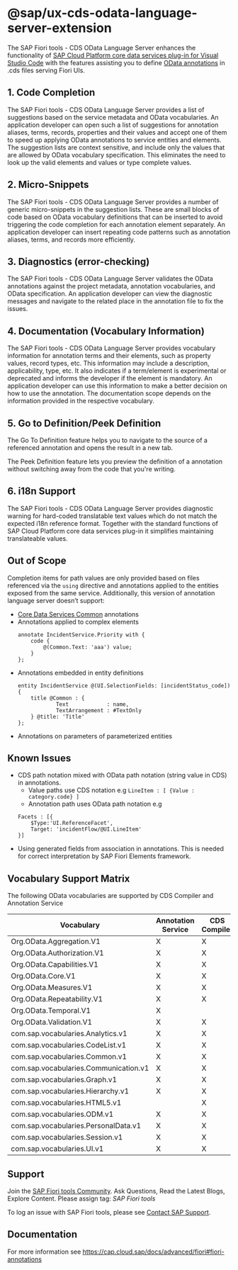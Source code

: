 # @sap/ux-cds-odata-language-server-extension

The SAP Fiori tools - CDS OData Language Server enhances the functionality of [SAP Cloud Platform core data services plug-in for Visual Studio Code](https://marketplace.visualstudio.com/items?itemName=SAPSE.vscode-cds) with the features assisting you to define [OData annotations](https://cap.cloud.sap/docs/advanced/odata#annotations) in .cds files serving Fiori UIs.

## **1. Code Completion**

The SAP Fiori tools - CDS OData Language Server provides a list of suggestions based on the service metadata and OData vocabularies. An application developer can open such a list of suggestions for annotation aliases, terms, records, properties and their values and accept one of them to speed up applying OData annotations to service entities and elements. The suggestion lists are context sensitive, and include only the values that are allowed by OData vocabulary specification. This eliminates the need to look up the valid elements and values or type complete values. 

## **2. Micro-Snippets**

The SAP Fiori tools - CDS OData Language Server  provides a number of generic micro-snippets in the suggestion lists. These are small blocks of code based on OData vocabulary definitions that can be inserted to avoid triggering the code completion for each annotation element separately. An application developer can insert repeating code patterns such as annotation aliases, terms, and records more efficiently.

## **3. Diagnostics (error-checking)**

The SAP Fiori tools - CDS OData Language Server validates the OData annotations against the project metadata, annotation vocabularies, and OData specification. An application developer can view the diagnostic messages and navigate to the related place in the annotation file to fix the issues.

## **4. Documentation (Vocabulary Information)**

The SAP Fiori tools - CDS OData Language Server provides vocabulary information for annotation terms and their elements, such as property values, record types, etc. This information may include a description, applicability, type, etc. It also indicates if a term/element is experimental or deprecated and informs the developer if the element is mandatory. An application developer can use this information to make a better decision on how to use the annotation. The documentation scope depends on the information provided in the respective vocabulary.

## **5. Go to Definition/Peek Definition**

The Go To Definition feature helps you to navigate to the source of a referenced annotation and opens the result in a new tab.

The Peek Definition feature lets you preview the definition of a annotation without switching away from the code that you're writing.

## **6. i18n Support**

The SAP Fiori tools - CDS OData Language Server provides diagnostic warning for hard-coded translatable text values which do not match the expected i18n reference format. Together with the standard functions of SAP Cloud Platform core data services plug-in it simplifies maintaining translateable values.


## **Out of Scope**

Completion items for path values are only provided based on files referenced via the `using` directive and annotations applied to the entities exposed from the same service.
Additionally, this version of annotation language server doesn’t support:
- [Core Data Services Common](https://cap.cloud.sap/docs/cds/annotations) annotations
- Annotations applied to complex elements
    ```
    annotate IncidentService.Priority with {
        code {
            @(Common.Text: 'aaa') value;
        }
    };
    ```
- Annotations embedded in entity definitions
    ```
    entity IncidentService @(UI.SelectionFields: [incidentStatus_code]) {
        title @Common : {
                Text            : name,
                TextArrangement : #TextOnly
        } @title: 'Title'
    };
    ```
- Annotations on parameters of parameterized entities 


## Known Issues

- CDS path notation mixed with OData path notation (string value in CDS) in annotations.
    - Value paths use CDS notation e.g `LineItem : [ {Value : category.code} ]`
    - Annotation path uses OData path notation e.g 
    ```
    Facets : [{
        $Type:'UI.ReferenceFacet',
        Target: 'incidentFlow/@UI.LineItem'
    }]
    
    ```
- Using generated fields from association in annotations. This is needed for correct interpretation by SAP Fiori Elements framework. 


## Vocabulary Support Matrix

The following OData vocabularies are supported by CDS Compiler and Annotation Service

| Vocabulary                            | Annotation Service | CDS Compiler |
| ------------------------------------- | ------------------ | ------------ |
| Org.OData.Aggregation.V1              | X                  | X            |
| Org.OData.Authorization.V1            | X                  | X            |
| Org.OData.Capabilities.V1             | X                  | X            |
| Org.OData.Core.V1                     | X                  | X            |
| Org.OData.Measures.V1                 | X                  | X            |
| Org.OData.Repeatability.V1            | X                  | X            |
| Org.OData.Temporal.V1                 | X                  |              |
| Org.OData.Validation.V1               | X                  | X            |
| com.sap.vocabularies.Analytics.v1     | X                  | X            |
| com.sap.vocabularies.CodeList.v1      | X                  | X            |
| com.sap.vocabularies.Common.v1        | X                  | X            |
| com.sap.vocabularies.Communication.v1 | X                  | X            |
| com.sap.vocabularies.Graph.v1         | X                  | X            |
| com.sap.vocabularies.Hierarchy.v1     | X                  | X            |
| com.sap.vocabularies.HTML5.v1         |                    | X            |
| com.sap.vocabularies.ODM.v1           | X                  | X            |
| com.sap.vocabularies.PersonalData.v1  | X                  | X            |
| com.sap.vocabularies.Session.v1       | X                  | X            |
| com.sap.vocabularies.UI.v1            | X                  | X            |

## **Support**
Join the [SAP Fiori tools Community](https://community.sap.com/search/?by=updated&ct=blog&mt=73555000100800002345). Ask Questions, Read the Latest Blogs, Explore Content.
Please assign tag: *SAP Fiori tools*

To log an issue with SAP Fiori tools, please see [Contact SAP Support](https://help.sap.com/viewer/1bb01966b27a429ebf62fa2e45354fea/Latest/en-US).

## **Documentation**

For more information see https://cap.cloud.sap/docs/advanced/fiori#fiori-annotations
